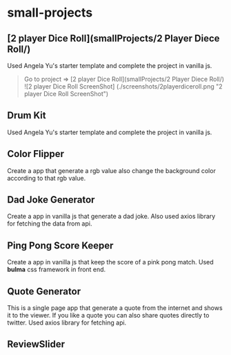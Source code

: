# small-projects

## [2 player Dice Roll](smallProjects/2 Player Diece Roll/)
Used Angela Yu's starter template and complete the project in vanilla js.
> Go to project => [2 player Dice Roll](smallProjects/2 Player Diece Roll/)
![2 player Dice Roll ScreenShot]
(./screenshots/2playerdiceroll.png "2 player Dice Roll ScreenShot")
## Drum Kit
Used Angela Yu's starter template and complete the project in vanilla js.
## Color Flipper
Create a app that generate a rgb value also change the background color according to that rgb value.
## Dad Joke Generator
Create a app in vanilla js that generate a dad joke. Also used axios library for fetching the data from api.
## Ping Pong Score Keeper
Create a app in vanilla js that keep the score of a pink pong match. Used **bulma** css framework in front end.
## Quote Generator
 This is a single page app that generate a quote from the internet and shows it to the viewer. If you like a quote you can also share quotes directly to twitter. Used axios library for fetching api. 
## ReviewSlider
